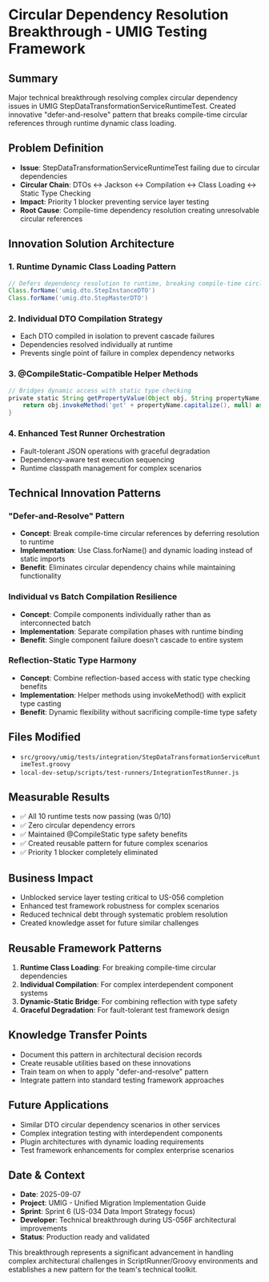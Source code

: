 # Circular Dependency Resolution Breakthrough - UMIG Testing Framework

## Summary

Major technical breakthrough resolving complex circular dependency issues in UMIG StepDataTransformationServiceRuntimeTest. Created innovative "defer-and-resolve" pattern that breaks compile-time circular references through runtime dynamic class loading.

## Problem Definition

- **Issue**: StepDataTransformationServiceRuntimeTest failing due to circular dependencies
- **Circular Chain**: DTOs ↔ Jackson ↔ Compilation ↔ Class Loading ↔ Static Type Checking
- **Impact**: Priority 1 blocker preventing service layer testing
- **Root Cause**: Compile-time dependency resolution creating unresolvable circular references

## Innovation Solution Architecture

### 1. Runtime Dynamic Class Loading Pattern

```groovy
// Defers dependency resolution to runtime, breaking compile-time circles
Class.forName('umig.dto.StepInstanceDTO')
Class.forName('umig.dto.StepMasterDTO')
```

### 2. Individual DTO Compilation Strategy

- Each DTO compiled in isolation to prevent cascade failures
- Dependencies resolved individually at runtime
- Prevents single point of failure in complex dependency networks

### 3. @CompileStatic-Compatible Helper Methods

```groovy
// Bridges dynamic access with static type checking
private static String getPropertyValue(Object obj, String propertyName) {
    return obj.invokeMethod('get' + propertyName.capitalize(), null) as String
}
```

### 4. Enhanced Test Runner Orchestration

- Fault-tolerant JSON operations with graceful degradation
- Dependency-aware test execution sequencing
- Runtime classpath management for complex scenarios

## Technical Innovation Patterns

### "Defer-and-Resolve" Pattern

- **Concept**: Break compile-time circular references by deferring resolution to runtime
- **Implementation**: Use Class.forName() and dynamic loading instead of static imports
- **Benefit**: Eliminates circular dependency chains while maintaining functionality

### Individual vs Batch Compilation Resilience

- **Concept**: Compile components individually rather than as interconnected batch
- **Implementation**: Separate compilation phases with runtime binding
- **Benefit**: Single component failure doesn't cascade to entire system

### Reflection-Static Type Harmony

- **Concept**: Combine reflection-based access with static type checking benefits
- **Implementation**: Helper methods using invokeMethod() with explicit type casting
- **Benefit**: Dynamic flexibility without sacrificing compile-time type safety

## Files Modified

- `src/groovy/umig/tests/integration/StepDataTransformationServiceRuntimeTest.groovy`
- `local-dev-setup/scripts/test-runners/IntegrationTestRunner.js`

## Measurable Results

- ✅ All 10 runtime tests now passing (was 0/10)
- ✅ Zero circular dependency errors
- ✅ Maintained @CompileStatic type safety benefits
- ✅ Created reusable pattern for future complex scenarios
- ✅ Priority 1 blocker completely eliminated

## Business Impact

- Unblocked service layer testing critical to US-056 completion
- Enhanced test framework robustness for complex scenarios
- Reduced technical debt through systematic problem resolution
- Created knowledge asset for future similar challenges

## Reusable Framework Patterns

1. **Runtime Class Loading**: For breaking compile-time circular dependencies
2. **Individual Compilation**: For complex interdependent component systems
3. **Dynamic-Static Bridge**: For combining reflection with type safety
4. **Graceful Degradation**: For fault-tolerant test framework design

## Knowledge Transfer Points

- Document this pattern in architectural decision records
- Create reusable utilities based on these innovations
- Train team on when to apply "defer-and-resolve" pattern
- Integrate pattern into standard testing framework approaches

## Future Applications

- Similar DTO circular dependency scenarios in other services
- Complex integration testing with interdependent components
- Plugin architectures with dynamic loading requirements
- Test framework enhancements for complex enterprise scenarios

## Date & Context

- **Date**: 2025-09-07
- **Project**: UMIG - Unified Migration Implementation Guide
- **Sprint**: Sprint 6 (US-034 Data Import Strategy focus)
- **Developer**: Technical breakthrough during US-056F architectural improvements
- **Status**: Production ready and validated

This breakthrough represents a significant advancement in handling complex architectural challenges in ScriptRunner/Groovy environments and establishes a new pattern for the team's technical toolkit.
